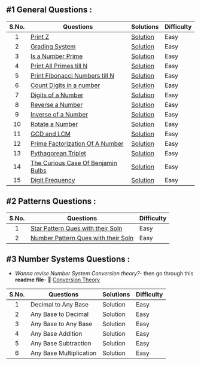 ## #1 General Questions :

|  S.No. | Questions | Solutions | Difficulty |
| :---: |  -------- |  -------- |  --------  |
| 1 | [Print Z](print-z-in-java/README.md)               | [Solution](print-z-in-java/print-z.java)             | Easy |
| 2 | [Grading System](Grading-System/README.md)         | [Solution](Grading-System/grading-system.java)       | Easy |
| 3 | [Is a Number Prime](is-a-number-prime/README.md)   | [Solution](is-a-number-prime/is-a-number-prime.java) | Easy |
| 4 | [Print All Primes till N](primes-till-N/README.md) | [Solution](primes-till-N/primes-till-N.java)         | Easy |
| 5 | [Print Fibonacci Numbers till N](fibonacci-numbers-till-N/README.md) | [Solution](fibonacci-numbers-till-N/fibonacci-numbers-till-N.java) | Easy |
| 6 | [Count Digits in a number](count-digits/README.md) | [Solution](count-digits/count-digits-in-number.java) | Easy |
| 7 | [Digits of a Number](digits-of-a-number)           | [Solution](digits-of-a-number/digits-of-a-number.java) | Easy |
| 8 | [Reverse a Number](reverse-a-number/README.md)     | [Solution](reverse-a-number/reverse-a-number.java)   | Easy |
| 9 | [Inverse of a Number](inverse-of-a-number/README.md) | [Solution](inverse-of-a-number/inverse-of-a-number.java) | Easy |
| 10 | [Rotate a Number](rotate-a-number/README.md)      | [Solution](rotate-a-number/rotate-a-number.java)     | Easy |
| 11 | [GCD and LCM](gcd-and-lcm/README.md)              | [Solution](gcd-and-lcm/gcd-and-lcm.java)             | Easy |
| 12 | [Prime Factorization Of A Number](prime-factorization/README.md) | [Solution](prime-factorization/prime-factorization.java) | Easy |
| 13 | [Pythagorean Triplet](pythagorean-triplet/README.md) | [Solution](pythagorean-triplet/pythagorean-triplet.java) | Easy |
| 14 | [The Curious Case Of Benjamin Bulbs](curious-case-of-benjamin-bulbs/README.md) | [Solution](curious-case-of-benjamin-bulbs/curious-case-of-benjamin-bulbs.java) | Easy |
| 15 | [Digit Frequency](digit-frequency/README.md)      | [Solution](digit-frequency/digit-frequency.java)     | Easy |

## #2 Patterns Questions :

|  S.No. | Questions | Difficulty |
| :---: |  --------  |  --------  |
| 1 | [Star Pattern Ques with their Soln](star-pattern-questions/README.md)     | Easy |
| 2 | [Number Pattern Ques with their Soln](number-pattern-questions/README.md) | Easy |

## #3 Number Systems Questions :
- *Wanna revise Number System Conversion theory?*- then go through this **readme file**- 🔗 [Conversion Theory](conversion-theory.md )

|  S.No. | Questions | Solutions | Difficulty |
| :---: |  -------- |  -------- |  --------  |
| 1 | Decimal to Any Base | Solution | Easy |
| 2 | Any Base to Decimal | Solution | Easy |
| 3 | Any Base to Any Base | Solution | Easy |
| 4 | Any Base Addition | Solution | Easy |
| 5 | Any Base Subtraction | Solution | Easy |
| 6 | Any Base Multiplication | Solution | Easy |
